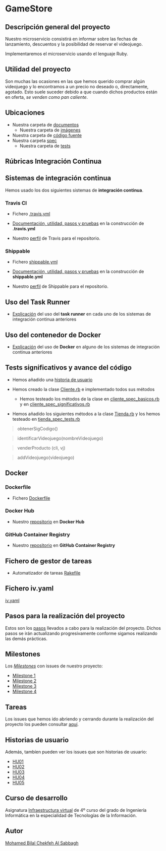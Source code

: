 # GameStore

## Descripción general del proyecto

Nuestro microservicio consistirá en informar sobre las fechas de lanzamiento, descuentos y la posibilidad de reservar el videojuego.

Implementaremos el microservicio usando el lenguaje Ruby.


## Utilidad del proyecto

Son muchas las ocasiones en las que hemos querido comprar algún videojuego y lo encontramos a un precio no deseado o, directamente, agotado. Esto suele suceder debido a que cuando dichos productos están en oferta, *se venden como pan caliente*.


## Ubicaciones

+ Nuestra carpeta de [documentos](https://github.com/biilal1999/GameStore/tree/master/docs)
    + Nuestra carpeta de [imágenes](https://github.com/biilal1999/GameStore/tree/master/docs/img)
+ Nuestra carpeta de [código fuente](https://github.com/biilal1999/GameStore/tree/master/src)
+ Nuestra carpeta [spec](https://github.com/biilal1999/GameStore/tree/master/spec)
    + Nuestra carpeta de [tests](https://github.com/biilal1999/GameStore/tree/master/spec/tests)



## Rúbricas Integración Continua


## Sistemas de integración continua

Hemos usado los dos siguientes sistemas de **integración continua**.


### Travis CI

+ Fichero [.travis.yml](https://github.com/biilal1999/GameStore/blob/master/.travis.yml)

+ [Documentación, utilidad, pasos y pruebas](https://github.com/biilal1999/GameStore/blob/master/docs/ExplicacionTravis.md) en la construcción de **.travis.yml**

+ Nuestro [perfil](https://travis-ci.com/github/biilal1999/GameStore) de Travis para el repositorio.


### Shippable

+ Fichero [shippable.yml](https://github.com/biilal1999/GameStore/blob/master/shippable.yml)

+ [Documentación, utilidad, pasos y pruebas](https://github.com/biilal1999/GameStore/blob/master/docs/ExplicacionShippable.md) en la construcción de **shippable.yml**

+ Nuestro [perfil](https://app.shippable.com/github/biilal1999/GameStore/dashboard) de Shippable para el repositorio.


## Uso del Task Runner

+ [Explicación](https://github.com/biilal1999/GameStore/blob/master/docs/UsoTaskRunner.md) del uso del **task runner** en cada uno de los sistemas de integración continua anteriores


## Uso del contenedor de Docker

+ [Explicación](https://github.com/biilal1999/GameStore/blob/master/docs/UsoDocker.md) del uso de **Docker** en alguno de los sistemas de integración continua anteriores


## Tests significativos y avance del código

+ Hemos añadido una [historia de usuario](https://github.com/biilal1999/GameStore/issues/64)

+ Hemos creado la clase [Cliente.rb](https://github.com/biilal1999/GameStore/blob/master/src/Cliente.rb) e implementado todos sus métodos

    + Hemos testeado los métodos de la clase en [cliente_spec_basicos.rb](https://github.com/biilal1999/GameStore/blob/master/spec/tests/cliente_spec_basicos.rb) y en [cliente_spec_significativos.rb](https://github.com/biilal1999/GameStore/blob/master/spec/tests/cliente_spec_significativos.rb)

+ Hemos añadido los siguientes métodos a la clase [Tienda.rb](https://github.com/biilal1999/GameStore/blob/master/src/Tienda.rb) y los hemos testeado en [tienda_spec_tests.rb](https://github.com/biilal1999/GameStore/blob/master/spec/tests/tienda_spec_tests.rb)

> obtenerSigCodigo()

> identificarVideojuego(nombreVideojuego)

> venderProducto (cli, vj)

> addVideojuego(videojuego) 



## Docker


### Dockerfile

+ Fichero [Dockerfile](https://github.com/biilal1999/GameStore/blob/master/Dockerfile)


### Docker Hub

+ Nuestro [repositorio](https://hub.docker.com/r/biilal1999/gamestore) en **Docker Hub**

### GitHub Container Registry

+ Nuestro [repositorio](https://github.com/users/biilal1999/packages/container/package/gamestore) en **GitHub Container Registry**



## Fichero de gestor de tareas

+ Automatizador de tareas [Rakefile](https://github.com/biilal1999/GameStore/blob/master/Rakefile)


## Fichero iv.yaml

[iv.yaml](https://github.com/biilal1999/GameStore/blob/master/iv.yaml)


## Pasos para la realización del proyecto

Estos son los [pasos](https://github.com/biilal1999/GameStore/blob/master/docs/PasosProyecto.md) llevados a cabo para la realización del proyecto. Dichos pasos se irán actualizando progresivamente conforme sigamos realizando las demás prácticas.


## Milestones

Los [*Milestones*](https://github.com/biilal1999/GameStore/milestones) con issues de nuestro proyecto:

- [Milestone 1](https://github.com/biilal1999/GameStore/milestone/1)
- [Milestone 2](https://github.com/biilal1999/GameStore/milestone/2)
- [Milestone 3](https://github.com/biilal1999/GameStore/milestone/3)
- [Milestone 4](https://github.com/biilal1999/GameStore/milestone/4)


## Tareas

Los issues que hemos ido abriendo y cerrando durante la realización del proyecto los pueden consultar [aquí](https://github.com/biilal1999/GameStore/issues).


## Historias de usuario

Además, tambíen pueden ver los issues que son historias de usuario:

- [HU01](https://github.com/biilal1999/GameStore/issues/12)
- [HU02](https://github.com/biilal1999/GameStore/issues/13)
- [HU03](https://github.com/biilal1999/GameStore/issues/14)
- [HU04](https://github.com/biilal1999/GameStore/issues/45)
- [HU05](https://github.com/biilal1999/GameStore/issues/64)


## Curso de desarrollo

Asignatura [Infraestructura virtual](https://github.com/JJ/IV-20-21) de 4º curso del grado de Ingeniería Informática en la especialidad de Tecnologías de la Información.


## Autor

[Mohamed Bilal Chekfeh Al Sabbagh](https://github.com/biilal1999)
